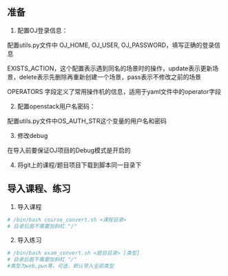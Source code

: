 ## 准备

1. 配置OJ登录信息：

配置utils.py文件中 OJ_HOME, OJ_USER, OJ_PASSWORD，填写正确的登录信息

EXISTS_ACTION，这个配置表示遇到同名的场景时的操作，update表示更新场景，delete表示先删除再重新创建一个场景，pass表示不修改之前的场景

OPERATORS 字段定义了常用操作机的信息，适用于yaml文件中的operator字段

2. 配置openstack用户名密码：

配置utils.py文件中OS_AUTH_STR这个变量的用户名和密码

3. 修改debug

在导入前要保证OJ项目的Debug模式是开启的

4. 将git上的课程/题目项目下载到脚本同一目录下


## 导入课程、练习

1. 导入课程

```bash
# /bin/bash course_convert.sh <课程目录>
# 目录后面不需要加斜杠 "/"
```

2. 导入练习

```bash
# /bin/bash exam_convert.sh <题目目录> [类型]
# 目录后面不需要加斜杠 "/"
#类型为web,pwn等，可选，默认导入全部类型
```

